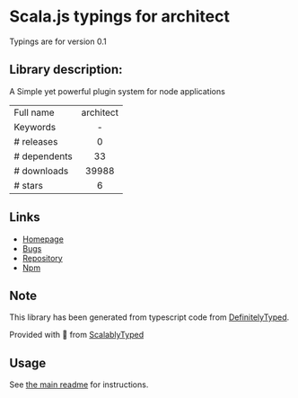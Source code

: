 
# Scala.js typings for architect

Typings are for version 0.1

## Library description:
A Simple yet powerful plugin system for node applications

|                    |                 |
| ------------------ | :-------------: |
| Full name          | architect |
| Keywords           | - |
| # releases         | 0 |
| # dependents       | 33 |
| # downloads        | 39988 |
| # stars            | 6 |

## Links
- [Homepage](https://github.com/c9/architect#readme)
- [Bugs](https://github.com/c9/architect/issues)
- [Repository](https://github.com/c9/architect)
- [Npm](https://www.npmjs.com/package/architect)
    


## Note
This library has been generated from typescript code from [DefinitelyTyped](https://definitelytyped.org).

Provided with :purple_heart: from [ScalablyTyped](https://github.com/oyvindberg/ScalablyTyped)

## Usage
See [the main readme](../../readme.md) for instructions.


